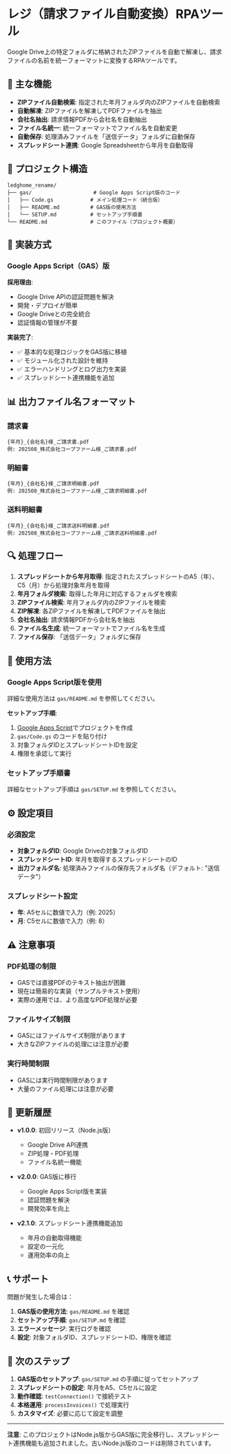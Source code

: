 # レジ（請求ファイル自動変換）RPAツール

Google Drive上の特定フォルダに格納されたZIPファイルを自動で解凍し、請求ファイルの名前を統一フォーマットに変換するRPAツールです。

## 🚀 主な機能

- **ZIPファイル自動検索**: 指定された年月フォルダ内のZIPファイルを自動検索
- **自動解凍**: ZIPファイルを解凍してPDFファイルを抽出
- **会社名抽出**: 請求情報PDFから会社名を自動抽出
- **ファイル名統一**: 統一フォーマットでファイル名を自動変更
- **自動保存**: 処理済みファイルを「送信データ」フォルダに自動保存
- **スプレッドシート連携**: Google Spreadsheetから年月を自動取得

## 📁 プロジェクト構造

```
ledghome_rename/
├── gas/                    # Google Apps Script版のコード
│   ├── Code.gs            # メイン処理コード（統合版）
│   ├── README.md          # GAS版の使用方法
│   └── SETUP.md           # セットアップ手順書
└── README.md              # このファイル（プロジェクト概要）
```

## 🔧 実装方式

### Google Apps Script（GAS）版

**採用理由**:
- Google Drive APIの認証問題を解決
- 開発・デプロイが簡単
- Google Driveとの完全統合
- 認証情報の管理が不要

**実装完了**:
- ✅ 基本的な処理ロジックをGAS版に移植
- ✅ モジュール化された設計を維持
- ✅ エラーハンドリングとログ出力を実装
- ✅ スプレッドシート連携機能を追加

## 📊 出力ファイル名フォーマット

### 請求書
```
{年月}_{会社名}様_ご請求書.pdf
例: 202508_株式会社コープファーム様_ご請求書.pdf
```

### 明細書
```
{年月}_{会社名}様_ご請求明細書.pdf
例: 202508_株式会社コープファーム様_ご請求明細書.pdf
```

### 送料明細書
```
{年月}_{会社名}様_ご請求送料明細書.pdf
例: 202508_株式会社コープファーム様_ご請求送料明細書.pdf
```

## 🔍 処理フロー

1. **スプレッドシートから年月取得**: 指定されたスプレッドシートのA5（年）、C5（月）から処理対象年月を取得
2. **年月フォルダ検索**: 取得した年月に対応するフォルダを検索
3. **ZIPファイル検索**: 年月フォルダ内のZIPファイルを検索
4. **ZIP解凍**: 各ZIPファイルを解凍してPDFファイルを抽出
5. **会社名抽出**: 請求情報PDFから会社名を抽出
6. **ファイル名生成**: 統一フォーマットでファイル名を生成
7. **ファイル保存**: 「送信データ」フォルダに保存

## 🚀 使用方法

### Google Apps Script版を使用

詳細な使用方法は `gas/README.md` を参照してください。

**セットアップ手順**:
1. [Google Apps Script](https://script.google.com/)でプロジェクトを作成
2. `gas/Code.gs` のコードを貼り付け
3. 対象フォルダIDとスプレッドシートIDを設定
4. 権限を承認して実行

### セットアップ手順書

詳細なセットアップ手順は `gas/SETUP.md` を参照してください。

## ⚙️ 設定項目

### 必須設定
- **対象フォルダID**: Google Driveの対象フォルダID
- **スプレッドシートID**: 年月を取得するスプレッドシートのID
- **出力フォルダ名**: 処理済みファイルの保存先フォルダ名（デフォルト: "送信データ"）

### スプレッドシート設定
- **年**: A5セルに数値で入力（例: 2025）
- **月**: C5セルに数値で入力（例: 8）

## ⚠️ 注意事項

### PDF処理の制限
- GASでは直接PDFのテキスト抽出が困難
- 現在は簡易的な実装（サンプルテキスト使用）
- 実際の運用では、より高度なPDF処理が必要

### ファイルサイズ制限
- GASにはファイルサイズ制限があります
- 大きなZIPファイルの処理には注意が必要

### 実行時間制限
- GASには実行時間制限があります
- 大量のファイル処理には注意が必要

## 🔄 更新履歴

- **v1.0.0**: 初回リリース（Node.js版）
  - Google Drive API連携
  - ZIP処理・PDF処理
  - ファイル名統一機能

- **v2.0.0**: GAS版に移行
  - Google Apps Script版を実装
  - 認証問題を解決
  - 開発効率を向上

- **v2.1.0**: スプレッドシート連携機能追加
  - 年月の自動取得機能
  - 設定の一元化
  - 運用効率の向上

## 📞 サポート

問題が発生した場合は：

1. **GAS版の使用方法**: `gas/README.md` を確認
2. **セットアップ手順**: `gas/SETUP.md` を確認
3. **エラーメッセージ**: 実行ログを確認
4. **設定**: 対象フォルダID、スプレッドシートID、権限を確認

## 🎯 次のステップ

1. **GAS版のセットアップ**: `gas/SETUP.md` の手順に従ってセットアップ
2. **スプレッドシートの設定**: 年月をA5、C5セルに設定
3. **動作確認**: `testConnection()` で接続テスト
4. **本格運用**: `processInvoices()` で処理実行
5. **カスタマイズ**: 必要に応じて設定を調整

---

**注意**: このプロジェクトはNode.js版からGAS版に完全移行し、スプレッドシート連携機能も追加されました。古いNode.js版のコードは削除されています。
